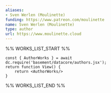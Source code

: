 ```yaml
---
aliases:
- Sven Werlen (Moulinette)
funding: https://www.patreon.com/moulinette
name: Sven Werlen (Moulinette)
type: author
url: https://www.moulinette.cloud
---
```



%% WORKS_LIST_START %%

```datacorejsx
const { AuthorWorks } = await dc.require('basement/datacore/authors.jsx');
return function View() {
    return <AuthorWorks/>
}
```
%% WORKS_LIST_END %%